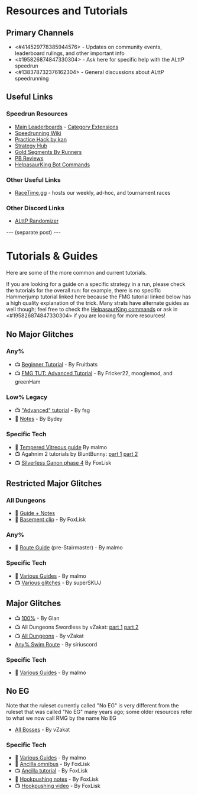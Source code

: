 # Resources and Tutorials


## Primary Channels

- <#414529778385944576> - Updates on community events, leaderboard rulings, and other important info
- <#195826874847330304> - Ask here for specific help with the ALttP speedrun
- <#138378732376162304> - General discussions about ALttP speedrunning

## Useful Links

### Speedrun Resources

- [Main Leaderboards](https://www.speedrun.com/alttp) - [Category Extensions](https://www.speedrun.com/alttpce)
- [Speedrunning Wiki](https://www.alttp-wiki.net)
- [Practice Hack by kan](https://spannerisms.github.io/lttphack)
- [Strategy Hub](https://strats.alttp.run)
- [Gold Segments By Runners](https://tinyurl.com/r7ywcs3)
- [PB Reviews](https://docs.google.com/spreadsheets/d/1CLdAkeBnu_u1oPoGpiIECEAOSvYdBO3o6QHLBfG4Pr0/edit#gid=1243559785)
- [HelpasaurKing Bot Commands](https://helpasaur.com/commands)

### Other Useful Links

- [RaceTime.gg](https://racetime.gg) - hosts our weekly, ad-hoc, and tournament races

### Other Discord Links

- [ALttP Randomizer](https://discord.gg/alttprandomizer)

--- (separate post) ---

# Tutorials & Guides

Here are some of the more common and current tutorials.

If you are looking for a guide on a specific strategy in a run, please check the tutorials for the overall run: for example, there is no specific Hammerjump tutorial linked here because the FMG tutorial linked below has a high quality explanation of the trick. Many strats have alternate guides as well though; feel free to check the [HelpasaurKing commands](https://helpasaur.com/commands) or ask in <#195826874847330304> if you are looking for more resources!


## No Major Glitches

### Any%

- 📺 [Beginner Tutorial](https://www.youtube.com/watch?v=fBiCzWubXCg) - By Fruitbats
- 📺 [FMG TUT: Advanced Tutorial](https://www.youtube.com/playlist?list=PLWtpnQSgr-5pZUZ1Oj9DK4SaTfO5W3hJy) - By Fricker22, mooglemod, and greenHam

### Low% Legacy

- 📺 ["Advanced" tutorial](https://www.twitch.tv/videos/406208097) - By fsg
- 📝 [Notes](https://docs.google.com/document/d/1wQiRdXcwqD1QiEArvSF7EQ1Velii-6WNxz_mn9VqPdc/edit) - By Bydey

### Specific Tech

- 📝 [Tempered Vitreous guide](https://imgur.com/a/HElBWyz) By malmo
- 📺 Agahnim 2 tutorials by BluntBunny: [part 1](https://www.twitch.tv/videos/167608707) [part 2](https://www.twitch.tv/videos/882043436)
- 📺 [Silverless Ganon phase 4](https://youtu.be/5BQEbIM4dlI) By FoxLisk

## Restricted Major Glitches

### All Dungeons

- 📝 [Guide + Notes](https://tinyurl.com/adtut)
- 📝 [Basement clip](https://github.com/FoxLisk/alttp-notes/blob/master/glitches/clip/basement_clip.md) - By FoxLisk

### Any%

- 📝 [Route Guide](https://tinyurl.com/anyrmg) (pre-Stairmaster) - By malmo

### Specific Tech

- 📝 [Various Guides](http://tinyurl.com/malmoguides) - By malmo
- 📺 [Various glitches](https://youtu.be/mf5mvuJaQaY?si=Wkjhd7WaeaW86rpw) - By superSKUJ

## Major Glitches

- 📺 [100%](https://www.twitch.tv/videos/462281244) - By Glan
- 📺 All Dungeons Swordless by vZakat: [part 1](https://www.twitch.tv/videos/2019526846) [part 2](https://www.twitch.tv/videos/2020349724)
- 📺 [All Dungeons](https://www.twitch.tv/videos/1653947481) - By vZakat
- [Any% Swim Route](https://youtu.be/-DM_hiHUQag?si=-ZAcSiE7kiBb_le4) - By siriuscord

### Specific Tech

- 📝 [Various Guides](http://tinyurl.com/malmoguides) - By malmo

## No EG

Note that the ruleset currently called "No EG" is very different from the ruleset that was called "No EG" many years ago; some older resources refer to what we now call RMG by the name No EG

- [All Bosses](https://www.twitch.tv/videos/1186392837) - By vZakat

### Specific Tech

- 📝 [Various Guides](http://tinyurl.com/malmoguides) - By malmo
- 📝 [Ancilla omnibus](https://github.com/FoxLisk/alttp-notes/blob/master/glitches/ancillae/README.md) - By FoxLisk 
- 📺 [Ancilla tutorial](https://www.twitch.tv/videos/2045649187) - By FoxLisk
- 📝 [Hookpushing notes](https://github.com/FoxLisk/alttp-notes/tree/master/glitches/hook_pushing) - By FoxLisk
- 📺 [Hookpushing video](https://www.youtube.com/watch?v=I8UlwL9HYjM) - By FoxLisk
